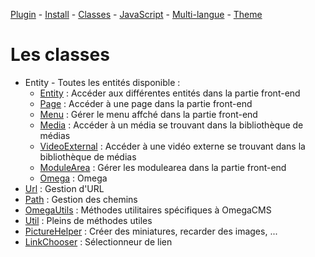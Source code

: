 [Plugin](./plugin.md) -
[Install](./install.md) - 
[Classes](./classes.md) - 
[JavaScript](./js.md) - 
[Multi-langue](./mlang.md) - 
[Theme](./theme.md)

# Les classes 

- Entity - Toutes les entités disponible :
    - [Entity](./classes/entity/entity.md) : Accéder aux différentes entités dans la partie front-end
    - [Page](./classes/entity/page.md) : Accéder à une page dans la partie front-end
    - [Menu](./classes/entity/menu.md) : Gérer le menu affché dans la partie front-end
    - [Media](./classes/entity/media.md) : Accéder à un média se trouvant dans la bibliothèque de médias
    - [VideoExternal](./classes/entity/videoexternal.md) : Accéder à une vidéo externe se trouvant dans la bibliothèque de médias
    - [ModuleArea](./classes/entity/modulearea.md) : Gérer les modulearea dans la partie front-end
    - [Omega](./classes/entity/omega.md) : Omega
- [Url](./classes/url.md) : Gestion d'URL
- [Path](./classes/path.md) : Gestion des chemins
- [OmegaUtils](./classes/omegautil.md) : Méthodes utilitaires spécifiques à OmegaCMS
- [Util](./classes/util.md) : Pleins de méthodes utiles
- [PictureHelper](./classes/picturehelper.md) : Créer des miniatures, recarder des images, ...
- [LinkChooser](./classes/linkchooser.md) : Sélectionneur de lien
